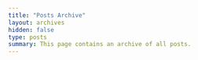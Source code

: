 ```yaml
---
title: "Posts Archive"
layout: archives
hidden: false
type: posts
summary: This page contains an archive of all posts.
---
```

